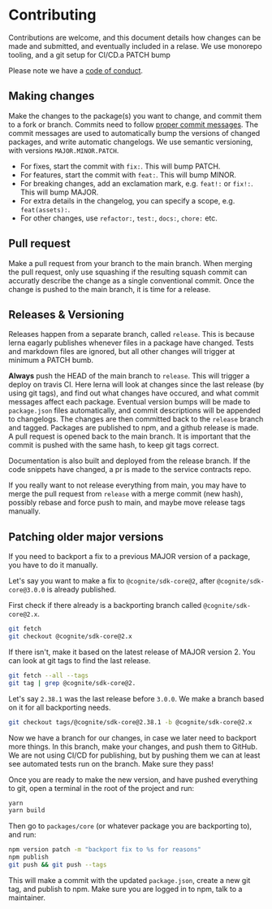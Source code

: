 Contributing
============

Contributions are welcome, and this document details how changes can be made and submitted,
and eventually included in a relase. We use monorepo tooling, and a git setup for CI/CD.a PATCH bump 

Please note we have a [code of conduct](./CODE_OF_CONDUCT.md).

## Making changes
Make the changes to the package(s) you want to change, and commit them to a fork or branch.
Commits need to follow [proper commit messages](https://github.com/angular/angular.js/blob/master/DEVELOPERS.md#-git-commit-guidelines).
The commit messages are used to automatically bump the versions of changed packages, and write automatic changelogs.
We use semantic versioning, with versions `MAJOR.MINOR.PATCH`.

 - For fixes, start the commit with `fix:`. This will bump PATCH.
 - For features, start the commit with `feat:`. This will bump MINOR.
 - For breaking changes, add an exclamation mark, e.g. `feat!:` or `fix!:`. This will bump MAJOR.
 - For extra details in the changelog, you can specify a scope, e.g. `feat(assets):`.
 - For other changes, use `refactor:`, `test:`, `docs:`, `chore:` etc.

## Pull request
Make a pull request from your branch to the main branch. When merging the pull request,
only use squashing if the resulting squash commit can accuratly describe the change as a single conventional commit.
Once the change is pushed to the main branch, it is time for a release.

## Releases & Versioning
Releases happen from a separate branch, called `release`. This is because lerna eagarly publishes
whenever files in a package have changed. Tests and markdown files are ignored, but all other changes will trigger
at minimum a PATCH bumb.

**Always** push the HEAD of the main branch to `release`.
This will trigger a deploy on travis CI.
Here lerna will look at changes since the last release (by using git tags),
and find out what changes have occured, and what commit messages affect each package.
Eventual version bumps will be made to `package.json` files automatically,
and commit descriptions will be appended to changelogs.
The changes are then committed back to the `release` branch and tagged.
Packages are published to npm, and a github release is made.
A pull request is opened back to the main branch.
It is important that the commit is pushed with the same hash,
to keep git tags correct.

Documentation is also built and deployed from the release branch.
If the code snippets have changed, a pr is made to the service contracts repo.

If you really want to not release everything from main, you may have to
merge the pull request from `release` with a merge commit (new hash),
possibly rebase and force push to main, and maybe move release tags manually.

## Patching older major versions

If you need to backport a fix to a previous MAJOR version of a package,
you have to do it manually.

Let's say you want to make a fix to `@cognite/sdk-core@2`,
after `@cognite/sdk-core@3.0.0` is already published.

First check if there already is a backporting branch called `@cognite/sdk-core@2.x`.
```bash
git fetch
git checkout @cognite/sdk-core@2.x
```

If there isn't, make it based on the latest release of MAJOR version 2.
You can look at git tags to find the last release.
```bash
git fetch --all --tags
git tag | grep @cognite/sdk-core@2.
```

Let's say `2.38.1` was the last release before `3.0.0`.
We make a branch based on it for all backporting needs.

```bash
git checkout tags/@cognite/sdk-core@2.38.1 -b @cognite/sdk-core@2.x
```

Now we have a branch for our changes, in case we later need to backport more things.
In this branch, make your changes, and push them to GitHub.
We are not using CI/CD for publishing, but by pushing them we can at least
see automated tests run on the branch. Make sure they pass!

Once you are ready to make the new version, and have pushed everything to git,
open a terminal in the root of the project and run:
```bash
yarn
yarn build
```

Then go to `packages/core` (or whatever package you are backporting to), and run:
```bash
npm version patch -m "backport fix to %s for reasons"
npm publish
git push && git push --tags
```

This will make a commit with the updated `package.json`, create a new git tag, and publish to npm.
Make sure you are logged in to npm, talk to a maintainer.